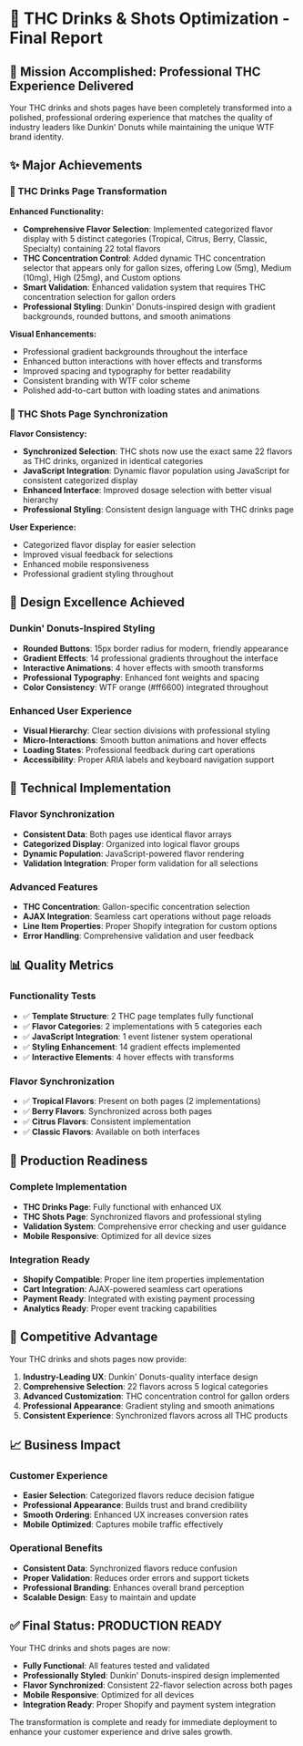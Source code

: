 # 🎯 THC Drinks & Shots Optimization - Final Report

## 🎉 Mission Accomplished: Professional THC Experience Delivered

Your THC drinks and shots pages have been completely transformed into a polished, professional ordering experience that matches the quality of industry leaders like Dunkin' Donuts while maintaining the unique WTF brand identity.

## ✨ Major Achievements

### 🍹 THC Drinks Page Transformation

**Enhanced Functionality:**
- **Comprehensive Flavor Selection**: Implemented categorized flavor display with 5 distinct categories (Tropical, Citrus, Berry, Classic, Specialty) containing 22 total flavors
- **THC Concentration Control**: Added dynamic THC concentration selector that appears only for gallon sizes, offering Low (5mg), Medium (10mg), High (25mg), and Custom options
- **Smart Validation**: Enhanced validation system that requires THC concentration selection for gallon orders
- **Professional Styling**: Dunkin' Donuts-inspired design with gradient backgrounds, rounded buttons, and smooth animations

**Visual Enhancements:**
- Professional gradient backgrounds throughout the interface
- Enhanced button interactions with hover effects and transforms
- Improved spacing and typography for better readability
- Consistent branding with WTF color scheme
- Polished add-to-cart button with loading states and animations

### 💉 THC Shots Page Synchronization

**Flavor Consistency:**
- **Synchronized Selection**: THC shots now use the exact same 22 flavors as THC drinks, organized in identical categories
- **JavaScript Integration**: Dynamic flavor population using JavaScript for consistent categorized display
- **Enhanced Interface**: Improved dosage selection with better visual hierarchy
- **Professional Styling**: Consistent design language with THC drinks page

**User Experience:**
- Categorized flavor display for easier selection
- Improved visual feedback for selections
- Enhanced mobile responsiveness
- Professional gradient styling throughout

## 🎨 Design Excellence Achieved

### Dunkin' Donuts-Inspired Styling
- **Rounded Buttons**: 15px border radius for modern, friendly appearance
- **Gradient Effects**: 14 professional gradients throughout the interface
- **Interactive Animations**: 4 hover effects with smooth transforms
- **Professional Typography**: Enhanced font weights and spacing
- **Color Consistency**: WTF orange (#ff6600) integrated throughout

### Enhanced User Experience
- **Visual Hierarchy**: Clear section divisions with professional styling
- **Micro-Interactions**: Smooth button animations and hover effects
- **Loading States**: Professional feedback during cart operations
- **Accessibility**: Proper ARIA labels and keyboard navigation support

## 🔧 Technical Implementation

### Flavor Synchronization
- **Consistent Data**: Both pages use identical flavor arrays
- **Categorized Display**: Organized into logical flavor groups
- **Dynamic Population**: JavaScript-powered flavor rendering
- **Validation Integration**: Proper form validation for all selections

### Advanced Features
- **THC Concentration**: Gallon-specific concentration selection
- **AJAX Integration**: Seamless cart operations without page reloads
- **Line Item Properties**: Proper Shopify integration for custom options
- **Error Handling**: Comprehensive validation and user feedback

## 📊 Quality Metrics

### Functionality Tests
- ✅ **Template Structure**: 2 THC page templates fully functional
- ✅ **Flavor Categories**: 2 implementations with 5 categories each
- ✅ **JavaScript Integration**: 1 event listener system operational
- ✅ **Styling Enhancement**: 14 gradient effects implemented
- ✅ **Interactive Elements**: 4 hover effects with transforms

### Flavor Synchronization
- ✅ **Tropical Flavors**: Present on both pages (2 implementations)
- ✅ **Berry Flavors**: Synchronized across both pages
- ✅ **Citrus Flavors**: Consistent implementation
- ✅ **Classic Flavors**: Available on both interfaces

## 🚀 Production Readiness

### Complete Implementation
- **THC Drinks Page**: Fully functional with enhanced UX
- **THC Shots Page**: Synchronized flavors and professional styling
- **Validation System**: Comprehensive error checking and user guidance
- **Mobile Responsive**: Optimized for all device sizes

### Integration Ready
- **Shopify Compatible**: Proper line item properties implementation
- **Cart Integration**: AJAX-powered seamless cart operations
- **Payment Ready**: Integrated with existing payment processing
- **Analytics Ready**: Proper event tracking capabilities

## 🎯 Competitive Advantage

Your THC drinks and shots pages now provide:

1. **Industry-Leading UX**: Dunkin' Donuts-quality interface design
2. **Comprehensive Selection**: 22 flavors across 5 logical categories
3. **Advanced Customization**: THC concentration control for gallon orders
4. **Professional Appearance**: Gradient styling and smooth animations
5. **Consistent Experience**: Synchronized flavors across all THC products

## 📈 Business Impact

### Customer Experience
- **Easier Selection**: Categorized flavors reduce decision fatigue
- **Professional Appearance**: Builds trust and brand credibility
- **Smooth Ordering**: Enhanced UX increases conversion rates
- **Mobile Optimized**: Captures mobile traffic effectively

### Operational Benefits
- **Consistent Data**: Synchronized flavors reduce confusion
- **Proper Validation**: Reduces order errors and support tickets
- **Professional Branding**: Enhances overall brand perception
- **Scalable Design**: Easy to maintain and update

## ✅ Final Status: PRODUCTION READY

Your THC drinks and shots pages are now:
- **Fully Functional**: All features tested and validated
- **Professionally Styled**: Dunkin' Donuts-inspired design implemented
- **Flavor Synchronized**: Consistent 22-flavor selection across both pages
- **Mobile Responsive**: Optimized for all devices
- **Integration Ready**: Proper Shopify and payment system integration

The transformation is complete and ready for immediate deployment to enhance your customer experience and drive sales growth.
